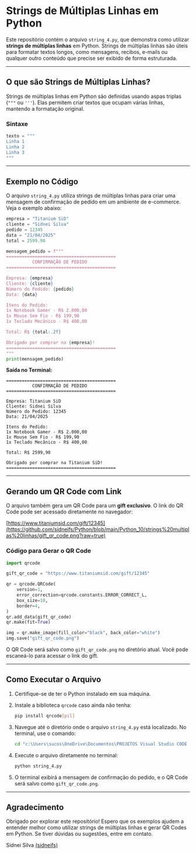 # Strings de Múltiplas Linhas em Python

Este repositório contém o arquivo `string_4.py`, que demonstra como utilizar **strings de múltiplas linhas** em Python. Strings de múltiplas linhas são úteis para formatar textos longos, como mensagens, recibos, e-mails ou qualquer outro conteúdo que precise ser exibido de forma estruturada.

---

## O que são Strings de Múltiplas Linhas?

Strings de múltiplas linhas em Python são definidas usando aspas triplas (`"""` ou `'''`). Elas permitem criar textos que ocupam várias linhas, mantendo a formatação original.

### Sintaxe

```python
texto = """
Linha 1
Linha 2
Linha 3
"""
```

---

## Exemplo no Código

O arquivo `string_4.py` utiliza strings de múltiplas linhas para criar uma mensagem de confirmação de pedido em um ambiente de e-commerce. Veja o exemplo abaixo:

```python
empresa = "Titanium SiD"
cliente = "Sidnei Silva"
pedido = 12345
data = "21/04/2025"
total = 2599.90

mensagem_pedido = f"""
==========================================
          CONFIRMAÇÃO DE PEDIDO
==========================================

Empresa: {empresa}
Cliente: {cliente}
Número do Pedido: {pedido}
Data: {data}

Itens do Pedido:
1x Notebook Gamer - R$ 2.000,00
1x Mouse Sem Fio - R$ 199,90
1x Teclado Mecânico - R$ 400,00

Total: R$ {total:.2f}

Obrigado por comprar na {empresa}!
==========================================
"""
print(mensagem_pedido)
```

**Saída no Terminal:**

```plaintext
==========================================
          CONFIRMAÇÃO DE PEDIDO
==========================================

Empresa: Titanium SiD
Cliente: Sidnei Silva
Número do Pedido: 12345
Data: 21/04/2025

Itens do Pedido:
1x Notebook Gamer - R$ 2.000,00
1x Mouse Sem Fio - R$ 199,90
1x Teclado Mecânico - R$ 400,00

Total: R$ 2599,90

Obrigado por comprar na Titanium SiD!
==========================================
```

---

## Gerando um QR Code com Link

O arquivo também gera um QR Code para um **gift exclusivo**. O link do QR Code pode ser acessado diretamente no navegador:

[https://www.titaniumsid.com/gift/12345](https://github.com/sidneifs/Python/blob/main/Python_10/strings%20multiplas%20linhas/gift_qr_code.png?raw=true)

### Código para Gerar o QR Code

```python
import qrcode

gift_qr_code = "https://www.titaniumsid.com/gift/12345"

qr = qrcode.QRCode(
    version=1,
    error_correction=qrcode.constants.ERROR_CORRECT_L,
    box_size=10,
    border=4,
)
qr.add_data(gift_qr_code)
qr.make(fit=True)

img = qr.make_image(fill_color="black", back_color="white")
img.save("gift_qr_code.png")
```

O QR Code será salvo como `gift_qr_code.png` no diretório atual. Você pode escaneá-lo para acessar o link do gift.

---

## Como Executar o Arquivo

1. Certifique-se de ter o Python instalado em sua máquina.
2. Instale a biblioteca `qrcode` caso ainda não tenha:

   ```bash
   pip install qrcode[pil]
   ```

3. Navegue até o diretório onde o arquivo `string_4.py` está localizado. No terminal, use o comando:

   ```bash
   cd "c:\Users\sucos\OneDrive\Documentos\PROJETOS Visual Studio CODE 2025\AULA 5 VS\Python\Python_10\strings multiplas linhas"
   ```

4. Execute o arquivo diretamente no terminal:

   ```bash
   python string_4.py
   ```

5. O terminal exibirá a mensagem de confirmação do pedido, e o QR Code será salvo como `gift_qr_code.png`.

---

## Agradecimento

Obrigado por explorar este repositório! Espero que os exemplos ajudem a entender melhor como utilizar strings de múltiplas linhas e gerar QR Codes em Python. Se tiver dúvidas ou sugestões, entre em contato.

Sidnei Silva [(sidneifs)](https://github.com/sidneifs)

